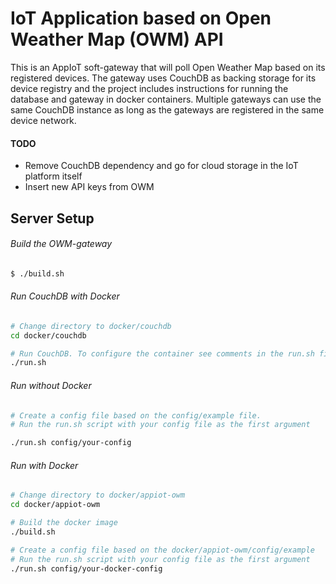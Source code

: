 # IoT Application based on Open Weather Map (OWM) API

This is an AppIoT soft-gateway that will poll Open Weather Map based on its registered devices. The gateway uses CouchDB as backing storage for its device registry and the project includes instructions for running the database and gateway in docker containers. Multiple gateways can use the same CouchDB instance as long as the gateways are registered in the same device network.

#### TODO
* Remove CouchDB dependency and go for cloud storage in the IoT platform itself
* Insert new API keys from OWM

## Server Setup

###### Build the OWM-gateway

``` bash
$ ./build.sh

``` 

###### Run CouchDB with Docker
```bash
# Change directory to docker/couchdb
cd docker/couchdb

# Run CouchDB. To configure the container see comments in the run.sh file.
./run.sh
```

###### Run without Docker

```bash
# Create a config file based on the config/example file.
# Run the run.sh script with your config file as the first argument

./run.sh config/your-config
```

###### Run with Docker

```bash
# Change directory to docker/appiot-owm
cd docker/appiot-owm

# Build the docker image
./build.sh

# Create a config file based on the docker/appiot-owm/config/example
# Run the run.sh script with your config file as the first argument
./run.sh config/your-docker-config
```
